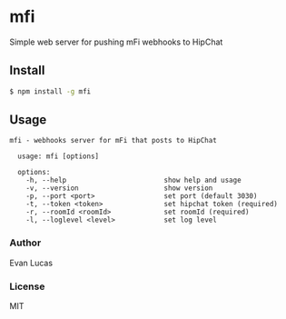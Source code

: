 # mfi

Simple web server for pushing mFi webhooks to HipChat

## Install

```bash
$ npm install -g mfi
```

## Usage

```
mfi - webhooks server for mFi that posts to HipChat

  usage: mfi [options]

  options:
    -h, --help                        show help and usage
    -v, --version                     show version
    -p, --port <port>                 set port (default 3030)
    -t, --token <token>               set hipchat token (required)
    -r, --roomId <roomId>             set roomId (required)
    -l, --loglevel <level>            set log level
```

### Author

Evan Lucas

### License

MIT
